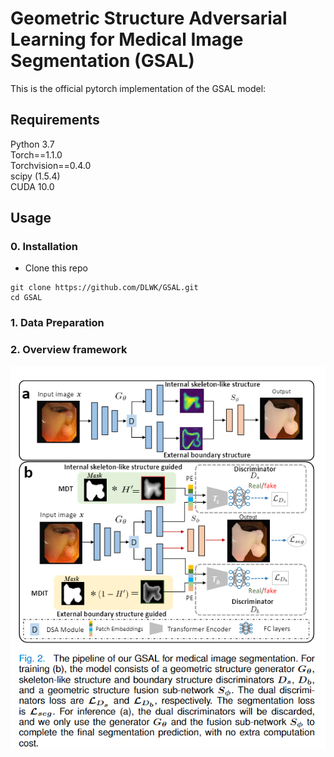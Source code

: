 # Geometric Structure Adversarial Learning for Medical Image Segmentation (GSAL)

This is the official pytorch implementation of the GSAL model:<br />


## Requirements
Python 3.7<br />
Torch==1.1.0<br />
Torchvision==0.4.0<br />
scipy (1.5.4) <br />
CUDA 10.0<br />

## Usage

### 0. Installation
* Clone this repo
```
git clone https://github.com/DLWK/GSAL.git
cd GSAL
```
### 1. Data Preparation

### 2. Overview framework
<!-- ![framework](./fig/微信截图_20220120140917.png)  -->
<p align="center">
    <img src="./fig/1.png"/> <br />
